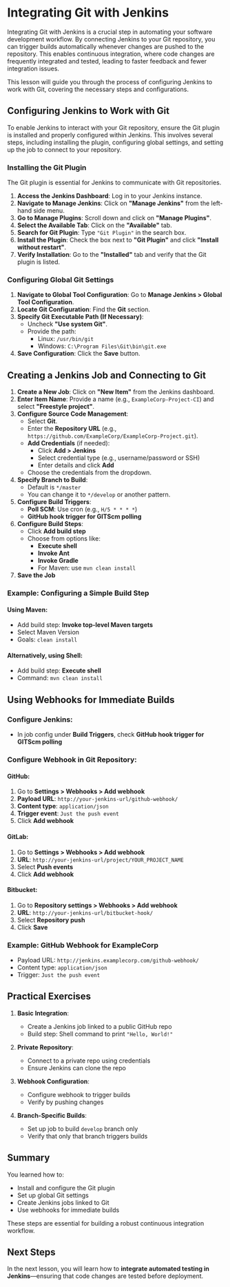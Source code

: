 # Integrating Git with Jenkins

Integrating Git with Jenkins is a crucial step in automating your software development workflow. By connecting Jenkins to your Git repository, you can trigger builds automatically whenever changes are pushed to the repository. This enables continuous integration, where code changes are frequently integrated and tested, leading to faster feedback and fewer integration issues.

This lesson will guide you through the process of configuring Jenkins to work with Git, covering the necessary steps and configurations.



## Configuring Jenkins to Work with Git

To enable Jenkins to interact with your Git repository, ensure the Git plugin is installed and properly configured within Jenkins. This involves several steps, including installing the plugin, configuring global settings, and setting up the job to connect to your repository.



### Installing the Git Plugin

The Git plugin is essential for Jenkins to communicate with Git repositories.

1. **Access the Jenkins Dashboard**: Log in to your Jenkins instance.
2. **Navigate to Manage Jenkins**: Click on **"Manage Jenkins"** from the left-hand side menu.
3. **Go to Manage Plugins**: Scroll down and click on **"Manage Plugins"**.
4. **Select the Available Tab**: Click on the **"Available"** tab.
5. **Search for Git Plugin**: Type `"Git Plugin"` in the search box.
6. **Install the Plugin**: Check the box next to **"Git Plugin"** and click **"Install without restart"**.
7. **Verify Installation**: Go to the **"Installed"** tab and verify that the Git plugin is listed.



### Configuring Global Git Settings

1. **Navigate to Global Tool Configuration**: Go to **Manage Jenkins > Global Tool Configuration**.
2. **Locate Git Configuration**: Find the **Git** section.
3. **Specify Git Executable Path (If Necessary)**:
   - Uncheck **"Use system Git"**.
   - Provide the path:
     - Linux: `/usr/bin/git`
     - Windows: `C:\Program Files\Git\bin\git.exe`
4. **Save Configuration**: Click the **Save** button.



## Creating a Jenkins Job and Connecting to Git

1. **Create a New Job**: Click on **"New Item"** from the Jenkins dashboard.
2. **Enter Item Name**: Provide a name (e.g., `ExampleCorp-Project-CI`) and select **"Freestyle project"**.
3. **Configure Source Code Management**:
   - Select **Git**.
   - Enter the **Repository URL** (e.g., `https://github.com/ExampleCorp/ExampleCorp-Project.git`).
   - **Add Credentials** (if needed):
     - Click **Add > Jenkins**
     - Select credential type (e.g., username/password or SSH)
     - Enter details and click **Add**
   - Choose the credentials from the dropdown.
4. **Specify Branch to Build**:
   - Default is `*/master`
   - You can change it to `*/develop` or another pattern.
5. **Configure Build Triggers**:
   - **Poll SCM**: Use cron (e.g., `H/5 * * * *`)
   - **GitHub hook trigger for GITScm polling**
6. **Configure Build Steps**:
   - Click **Add build step**
   - Choose from options like:
     - **Execute shell**
     - **Invoke Ant**
     - **Invoke Gradle**
     - For Maven: use `mvn clean install`
7. **Save the Job**



### Example: Configuring a Simple Build Step

#### Using Maven:

- Add build step: **Invoke top-level Maven targets**
- Select Maven Version
- Goals: `clean install`

#### Alternatively, using Shell:

- Add build step: **Execute shell**
- Command: `mvn clean install`



## Using Webhooks for Immediate Builds

### Configure Jenkins:

- In job config under **Build Triggers**, check **GitHub hook trigger for GITScm polling**

### Configure Webhook in Git Repository:

#### GitHub:

1. Go to **Settings > Webhooks > Add webhook**
2. **Payload URL**: `http://your-jenkins-url/github-webhook/`
3. **Content type**: `application/json`
4. **Trigger event**: `Just the push event`
5. Click **Add webhook**

#### GitLab:

1. Go to **Settings > Webhooks > Add webhook**
2. **URL**: `http://your-jenkins-url/project/YOUR_PROJECT_NAME`
3. Select **Push events**
4. Click **Add webhook**

#### Bitbucket:

1. Go to **Repository settings > Webhooks > Add webhook**
2. **URL**: `http://your-jenkins-url/bitbucket-hook/`
3. Select **Repository push**
4. Click **Save**

### Example: GitHub Webhook for ExampleCorp

- Payload URL: `http://jenkins.examplecorp.com/github-webhook/`
- Content type: `application/json`
- Trigger: `Just the push event`


## Practical Exercises

1. **Basic Integration**:  
   - Create a Jenkins job linked to a public GitHub repo  
   - Build step: Shell command to print `"Hello, World!"`

2. **Private Repository**:  
   - Connect to a private repo using credentials  
   - Ensure Jenkins can clone the repo

3. **Webhook Configuration**:  
   - Configure webhook to trigger builds  
   - Verify by pushing changes

4. **Branch-Specific Builds**:  
   - Set up job to build `develop` branch only  
   - Verify that only that branch triggers builds

## Summary

You learned how to:

- Install and configure the Git plugin
- Set up global Git settings
- Create Jenkins jobs linked to Git
- Use webhooks for immediate builds

These steps are essential for building a robust continuous integration workflow.

## Next Steps

In the next lesson, you will learn how to **integrate automated testing in Jenkins**—ensuring that code changes are tested before deployment.